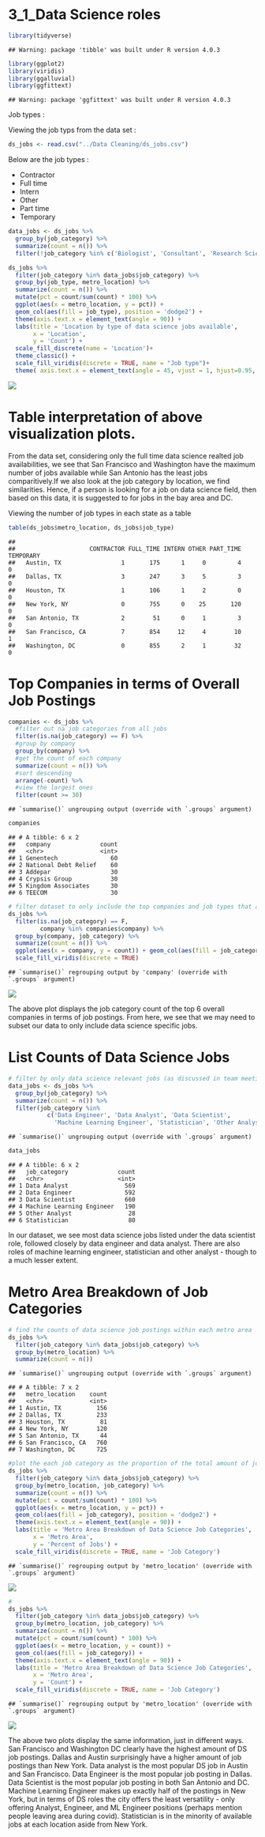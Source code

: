 3\_1\_Data Science roles
================

``` r
library(tidyverse)
```

    ## Warning: package 'tibble' was built under R version 4.0.3

``` r
library(ggplot2)
library(viridis)
library(ggalluvial)
library(ggfittext)
```

    ## Warning: package 'ggfittext' was built under R version 4.0.3

Job types :

Viewing the job typs from the data set :

``` r
ds_jobs <- read.csv("../Data Cleaning/ds_jobs.csv")
```

Below are the job types :

  - Contractor
  - Full time
  - Intern
  - Other
  - Part time
  - Temporary

<!-- end list -->

``` r
data_jobs <- ds_jobs %>% 
  group_by(job_category) %>% 
  summarize(count = n()) %>% 
  filter(!job_category %in% c('Biologist', 'Consultant', 'Research Scientist', 'Computer Scientist', NA))

ds_jobs %>% 
  filter(job_category %in% data_jobs$job_category) %>% 
  group_by(job_type, metro_location) %>% 
  summarize(count = n()) %>% 
  mutate(pct = count/sum(count) * 100) %>% 
  ggplot(aes(x = metro_location, y = pct)) + 
  geom_col(aes(fill = job_type), position = 'dodge2') +
  theme(axis.text.x = element_text(angle = 90)) +
  labs(title = 'Location by type of data science jobs available',
       x = 'Location',
       y = 'Count') +
  scale_fill_discrete(name = 'Location')+
  theme_classic() +
  scale_fill_viridis(discrete = TRUE, name = "Job type")+
  theme( axis.text.x = element_text(angle = 45, vjust = 1, hjust=0.95, size = 8))
```

![](3_1_Data-Science-roles_files/figure-gfm/unnamed-chunk-3-1.png)<!-- -->

# Table interpretation of above visualization plots.

From the data set, considering only the full time data science realted
job availabilities, we see that San Francisco and Washington have the
maximum number of jobs available while San Antonio has the least jobs
comparitively.If we also look at the job category by location, we find
similarities. Hence, if a person is looking for a job on data science
field, then based on this data, it is suggested to for jobs in the bay
area and DC.

Viewing the number of job types in each state as a table

``` r
table(ds_jobs$metro_location, ds_jobs$job_type)
```

    ##                    
    ##                     CONTRACTOR FULL_TIME INTERN OTHER PART_TIME TEMPORARY
    ##   Austin, TX                 1       175      1     0         4         0
    ##   Dallas, TX                 3       247      3     5         3         0
    ##   Houston, TX                1       106      1     2         0         0
    ##   New York, NY               0       755      0    25       120         0
    ##   San Antonio, TX            2        51      0     1         3         0
    ##   San Francisco, CA          7       854     12     4        10         1
    ##   Washington, DC             0       855      2     1        32         0

# Top Companies in terms of Overall Job Postings

``` r
companies <- ds_jobs %>%
  #filter out na job categories from all jobs
  filter(is.na(job_category) == F) %>% 
  #group by company
  group_by(company) %>% 
  #get the count of each company
  summarize(count = n()) %>% 
  #sort descending
  arrange(-count) %>% 
  #view the largest ones
  filter(count >= 30)
```

    ## `summarise()` ungrouping output (override with `.groups` argument)

``` r
companies
```

    ## # A tibble: 6 x 2
    ##   company              count
    ##   <chr>                <int>
    ## 1 Genentech               60
    ## 2 National Debt Relief    60
    ## 3 Addepar                 30
    ## 4 Crypsis Group           30
    ## 5 Kingdom Associates      30
    ## 6 TEECOM                  30

``` r
# filter dataset to only include the top companies and job types that are not na, plot bar chart
ds_jobs %>% 
  filter(is.na(job_category) == F,
         company %in% companies$company) %>% 
  group_by(company, job_category) %>% 
  summarize(count = n()) %>% 
  ggplot(aes(x = company, y = count)) + geom_col(aes(fill = job_category), position = 'dodge2') +
  scale_fill_viridis(discrete = TRUE)
```

    ## `summarise()` regrouping output by 'company' (override with `.groups` argument)

![](3_1_Data-Science-roles_files/figure-gfm/unnamed-chunk-6-1.png)<!-- -->

The above plot displays the job category count of the top 6 overall
companies in terms of job postings. From here, we see that we may need
to subset our data to only include data science specific jobs.

# List Counts of Data Science Jobs

``` r
# filter by only data science relevant jobs (as discussed in team meeting), generate table of counts
data_jobs <- ds_jobs %>% 
  group_by(job_category) %>% 
  summarize(count = n()) %>% 
  filter(job_category %in% 
           c('Data Engineer', 'Data Analyst', 'Data Scientist', 
             'Machine Learning Engineer', 'Statistician', 'Other Analyst'))
```

    ## `summarise()` ungrouping output (override with `.groups` argument)

``` r
data_jobs
```

    ## # A tibble: 6 x 2
    ##   job_category              count
    ##   <chr>                     <int>
    ## 1 Data Analyst                569
    ## 2 Data Engineer               592
    ## 3 Data Scientist              660
    ## 4 Machine Learning Engineer   190
    ## 5 Other Analyst                28
    ## 6 Statistician                 80

In our dataset, we see most data science jobs listed under the data
scientist role, followed closely by data engineer and data analyst.
There are also roles of machine learning engineer, statistician and
other analyst - though to a much lesser extent.

# Metro Area Breakdown of Job Categories

``` r
# find the counts of data science job postings within each metro area
ds_jobs %>% 
  filter(job_category %in% data_jobs$job_category) %>% 
  group_by(metro_location) %>% 
  summarize(count = n())
```

    ## `summarise()` ungrouping output (override with `.groups` argument)

    ## # A tibble: 7 x 2
    ##   metro_location    count
    ##   <chr>             <int>
    ## 1 Austin, TX          156
    ## 2 Dallas, TX          233
    ## 3 Houston, TX          81
    ## 4 New York, NY        120
    ## 5 San Antonio, TX      44
    ## 6 San Francisco, CA   760
    ## 7 Washington, DC      725

``` r
#plot the each job category as the proportion of the total amount of jobs in each city (only focusing on ds jobs)
ds_jobs %>% 
  filter(job_category %in% data_jobs$job_category) %>% 
  group_by(metro_location, job_category) %>% 
  summarize(count = n()) %>% 
  mutate(pct = count/sum(count) * 100) %>% 
  ggplot(aes(x = metro_location, y = pct)) + 
  geom_col(aes(fill = job_category), position = 'dodge2') +
  theme(axis.text.x = element_text(angle = 90)) +
  labs(title = 'Metro Area Breakdown of Data Science Job Categories',
       x = 'Metro Area',
       y = 'Percent of Jobs') +
  scale_fill_viridis(discrete = TRUE, name = 'Job Category')
```

    ## `summarise()` regrouping output by 'metro_location' (override with `.groups` argument)

![](3_1_Data-Science-roles_files/figure-gfm/unnamed-chunk-9-1.png)<!-- -->

``` r
# 
ds_jobs %>% 
  filter(job_category %in% data_jobs$job_category) %>% 
  group_by(metro_location, job_category) %>% 
  summarize(count = n()) %>% 
  mutate(pct = count/sum(count) * 100) %>% 
  ggplot(aes(x = metro_location, y = count)) + 
  geom_col(aes(fill = job_category)) +
  theme(axis.text.x = element_text(angle = 90)) +
  labs(title = 'Metro Area Breakdown of Data Science Job Categories',
       x = 'Metro Area',
       y = 'Count') +
  scale_fill_viridis(discrete = TRUE, name = 'Job Category')
```

    ## `summarise()` regrouping output by 'metro_location' (override with `.groups` argument)

![](3_1_Data-Science-roles_files/figure-gfm/unnamed-chunk-10-1.png)<!-- -->

The above two plots display the same information, just in different
ways. San Francisco and Washington DC clearly have the highest amount of
DS job postings. Dallas and Austin surprisingly have a higher amount of
job postings than New York. Data analyst is the most popular DS job in
Austin and San Francisco. Data Engineer is the most popular job posting
in Dallas. Data Scientist is the most popular job posting in both San
Antonio and DC. Machine Learning Engineer makes up exactly half of the
postings in New York, but in terms of DS roles the city offers the least
versatility - only offering Analyst, Engineer, and ML Engineer positions
(perhaps mention people leaving area during covid). Statistician is in
the minority of available jobs at each location aside from New York.
